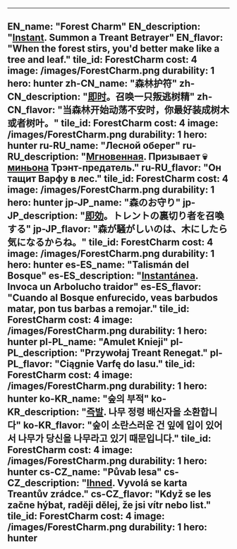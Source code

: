 ---

EN_name: "Forest Charm"
EN_description: "<u><u>Instant</u></u>. Summon a Treant Betrayer"
EN_flavor: "When the forest stirs, you'd better make like a tree and leaf."
tile_id: ForestCharm
cost: 4
image: /images/ForestCharm.png
durability: 1
hero: hunter
zh-CN_name: "森林护符"
zh-CN_description: "<u><u>即时</u></u>。召唤一只叛逃树精"
zh-CN_flavor: "当森林开始动荡不安时，你最好装成树木或者树叶。"
tile_id: ForestCharm
cost: 4
image: /images/ForestCharm.png
durability: 1
hero: hunter
ru-RU_name: "Лесной оберег"
ru-RU_description: "<u><u>Мгновенная</u></u>. Призывает 💀 <u>миньона</u> Трэнт-предатель."
ru-RU_flavor: "Он тащит Варфу в лес."
tile_id: ForestCharm
cost: 4
image: /images/ForestCharm.png
durability: 1
hero: hunter
jp-JP_name: "森のお守り"
jp-JP_description: "<u><u>即効</u></u>。トレントの裏切り者を召喚する"
jp-JP_flavor: "森が騒がしいのは、木にしたら気になるからね。"
tile_id: ForestCharm
cost: 4
image: /images/ForestCharm.png
durability: 1
hero: hunter
es-ES_name: "Talismán del Bosque"
es-ES_description: "<u><u>Instantánea</u></u>. Invoca un Arbolucho traidor"
es-ES_flavor: "Cuando al Bosque enfurecido, veas barbudos matar, pon tus barbas a remojar."
tile_id: ForestCharm
cost: 4
image: /images/ForestCharm.png
durability: 1
hero: hunter
pl-PL_name: "Amulet Knieji"
pl-PL_description: "Przywołaj Treant Renegat."
pl-PL_flavor: "Ciągnie Varfę do lasu."
tile_id: ForestCharm
cost: 4
image: /images/ForestCharm.png
durability: 1
hero: hunter
ko-KR_name: "숲의 부적"
ko-KR_description: "<u><u>즉발</u></u>. 나무 정령 배신자을 소환합니다"
ko-KR_flavor: "숲이 소란스러운 건 잎에 입이 있어서 나무가 당신을 나무라고 있기 때문입니다."
tile_id: ForestCharm
cost: 4
image: /images/ForestCharm.png
durability: 1
hero: hunter
cs-CZ_name: "Půvab lesa"
cs-CZ_description: "<u><u>Ihned</u></u>. Vyvolá se karta Treantův zrádce."
cs-CZ_flavor: "Když se les začne hýbat, raději dělej, že jsi vítr nebo list."
tile_id: ForestCharm
cost: 4
image: /images/ForestCharm.png
durability: 1
hero: hunter
---